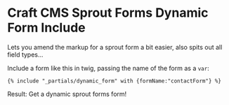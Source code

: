 # Craft CMS Sprout Forms Dynamic Form Include
Lets you amend the markup for a sprout form a bit easier, also spits out all field types...

Include a form like this in twig, passing the name of the form as a `var`: 

```{% include "_partials/dynamic_form" with {formName:"contactForm"} %}```

Result: Get a dynamic sprout forms form!
